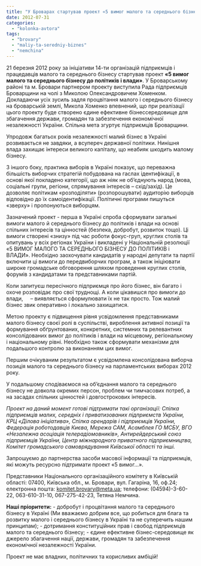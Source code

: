 ```yaml
---
title: "У Броварах стартував проект «5 вимог малого та середнього бізнесу до політиків і влади»"
date: 2012-07-31
categories: 
  - "kolonka-avtora"
tags: 
  - "brovary"
  - "maliy-ta-seredniy-biznes"
  - "nemchina"
---
```


21 березня 2012 року за ініціативи 14-ти організацій підприємців і працедавців малого та середнього бізнесу стартував проект **«5 вимог малого та середнього бізнесу до політиків і влади»**. У Броварському районі та м. Бровари партнером проекту виступила Рада підприємців Броварщини на чолі з Миколою Олександровичем Хоменком. Докладаючи усіх зусиль задля процвітання малого і середнього бізнесу на броварській землі, Микола Хоменко впевнений, що при реалізації цього проекту буде створено єдине ефективне бізнессередовище для збагачення держави, громадян та забезпечення економічної незалежності України. Спільна мета згуртує підприємців Броварщини.

Упродовж багатьох років незалежності малий бізнес в Україні розвивається не завдяки, а всупереч державної політики. Нинішня влада захищає інтереси великого капіталу, що неабияк шкодить малому бізнесу.

З іншого боку, практика виборів в Україні показує, що переважна більшість виборчих стратегій побудована на гаслах ідентифікації, в основі якої покладено категорії, що аж ніяк не об’єднують народ (мова, соціальні групи, регіони, спрямування інтересів – схід/захід). Це дозволяє політикам «розподіляти» (розпорошувати) аудиторію виборців відповідно до їх самоідентифікації. Політичні програми пишуться «зверху» і пропонуються виборцям.

Зазначений проект - перша в Україні спроба сформувати загальні вимоги малого й середнього бізнесу до політиків і влади на основі спільних інтересів та цінностей (безпека, добробут, розвиток тощо). Ці вимоги створені «знизу» під час роботи фокус-груп, круглих столів та опитувань у всіх регіонах України і викладені у Національній резолюції «5 ВИМОГ МАЛОГО ТА СЕРЕДНЬОГО БІЗНЕСУ ДО ПОЛІТИКІВ і ВЛАДИ». Необхідно заохочувати кандидатів у народні депутати та партії включити ці вимоги до передвиборчих програм, а також ініціювати широке громадське обговорення шляхом проведення круглих столів, форумів з кандидатами та представниками партій.

Коли запитуєш пересічного підприємця про його бізнес, він багато і охоче розповідає про свої труднощі. А коли цікавишся про вимоги до влади,     – виявляється сформулювати їх не так просто. Тож малий бізнес звик оперативно і локально захищатися.

Метою проекту є підвищення рівня усвідомлення представниками малого бізнесу своєї ролі в суспільстві, вироблення активної позиції та формування обґрунтованих, конкретних, системних та релевантних консолідованих вимог до політиків і влади на місцевому, регіональному і національному рівні. Необхідно також сформувати механізми для подальшого контролю за виконанням цих вимог.

Першим очікуваним результатом є усвідомлена консолідована виборча позиція малого та середнього бізнесу на парламентських виборах 2012 року.

У подальшому сподіваємося на об’єднання малого та середнього бізнесу не довкола окремих персон, проблем чи тимчасових потреб, а на засадах спільних цінностей і довгострокових інтересів.

_Проект на даний момент готові підтримати такі організації: Спілка підприємців малих, середніх і приватизованих підприємств України, КРЦ «Ділова ініціатива», Спілка орендарів і підприємців України, Федерація роботодавців Києва, Мережа САМ, Асамблея ГО МСБУ, ВГО «Незалежна асоціація телерадіомовників», Антирейдерський союз підприємців України, Центр міжнародного приватного підприємництва, Комітет громадського самоврядування Київської області та інші._

Запрошуємо до партнерства засоби масової інформації та підприємців, які можуть ресурсно підтримати проект «5 вимог…».

Представники Національного організаційного комітету в Київській області: 07400, Київська обл., м. Бровари, вул. Гагаріна, 16, оф.24; електронна пошта: [komitet.brovary@meta.ua](mailto:komitet.brovary@meta.ua); телефони: (04594)-3-60-22, 063-610-31-10, 067-275-42-23, Тетяна Немчина.

**Наші пріоритети:** - добробут і процвітання малого та середнього бізнесу в Україні (Ми вважаємо добрим все, що робиться для блага та розвитку малого і середнього бізнесу в Україні та не суперечить нашим принципам); - дотримання конституційних прав і свобод підприємців малого та середнього бізнесу; - єдине ефективне бізнес-середовище як джерело збагачення нації, держави, громадян та забезпечення економічної незалежності України.

Проект не має владних, політичних та корисливих амбіцій!
